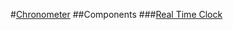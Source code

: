 #[Chronometer](https://plus.google.com/+YingYin/posts/DJm4mcUZyS3?pid=6090191433786061538&oid=108412339293912106370)
##Components
###[Real Time Clock](https://learn.adafruit.com/ds1307-real-time-clock-breakout-board-kit/understanding-the-code)
